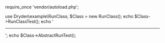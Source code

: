 require_once 'vendor/autoload.php';


use Dryden\example\RunClass;
$Class = new RunClass();
echo $Class->RunClassTest();
echo '<hr/>';
echo $Class->AbstractRunTest();
